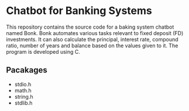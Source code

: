 # Chatbot for Banking Systems
This repository contains the source code for a baking system chatbot named Bonk. Bonk automates various tasks relevant to fixed deposit (FD) investments. It can also calculate the principal, interest rate, compound ratio, number of years and balance based on the values given to it. The program is developed using C.
## Pacakages
- stdio.h
- math.h
- string.h
- stdlib.h
